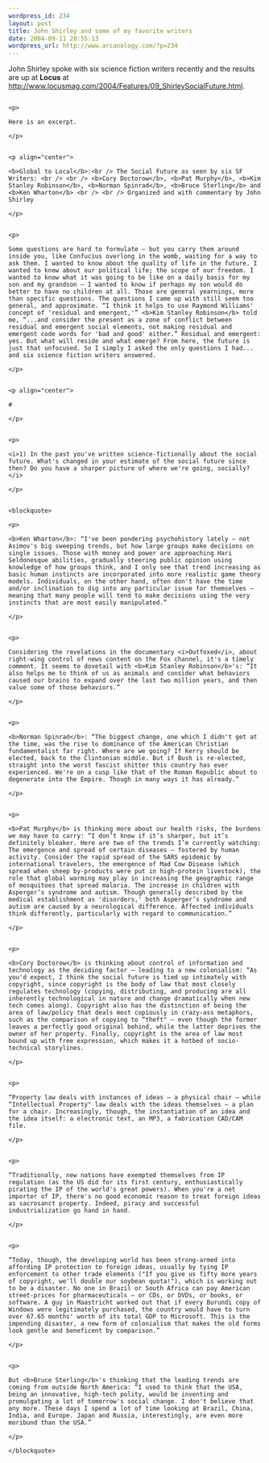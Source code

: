 ```yaml
--- 
wordpress_id: 234
layout: post
title: John Shirley and some of my favorite writers
date: 2004-09-11 20:55:13
wordpress_url: http://www.arcanology.com/?p=234
---
```

<p>
                                                                                                                                                                                                                                                                                                                                                                                                                                                                                                                                                                                                                                                                                John Shirley spoke with six science fiction writers recently and the results are up at <b>Locus</b> at <a href="http://www.locusmag.com/2004/Features/09_ShirleySocialFuture.html">http://www.locusmag.com/2004/Features/09_ShirleySocialFuture.html</a>.
                                                                                                                                                                                                                                                                                                                                                                                                                                                                                                                                                                                                                                                                              </p>
                                                                                                                                                                                                                                                                                                                                                                                                                                                                                                                                                                                                                                                                              
                                                                                                                                                                                                                                                                                                                                                                                                                                                                                                                                                                                                                                                                              <p>
                                                                                                                                                                                                                                                                                                                                                                                                                                                                                                                                                                                                                                                                                Here is an excerpt.
                                                                                                                                                                                                                                                                                                                                                                                                                                                                                                                                                                                                                                                                              </p>
                                                                                                                                                                                                                                                                                                                                                                                                                                                                                                                                                                                                                                                                              
                                                                                                                                                                                                                                                                                                                                                                                                                                                                                                                                                                                                                                                                              <p align="center">
                                                                                                                                                                                                                                                                                                                                                                                                                                                                                                                                                                                                                                                                                <b>Global to Local</b>:<br /> The Social Future as seen by six SF Writers: <br /> <br /> <b>Cory Doctorow</b>, <b>Pat Murphy</b>, <b>Kim Stanley Robinson</b>, <b>Norman Spinrad</b>, <b>Bruce Sterling</b> and <b>Ken Wharton</b> <br /> <br /> Organized and with commentary by John Shirley  
                                                                                                                                                                                                                                                                                                                                                                                                                                                                                                                                                                                                                                                                              </p>
                                                                                                                                                                                                                                                                                                                                                                                                                                                                                                                                                                                                                                                                              
                                                                                                                                                                                                                                                                                                                                                                                                                                                                                                                                                                                                                                                                              <p>
                                                                                                                                                                                                                                                                                                                                                                                                                                                                                                                                                                                                                                                                                Some questions are hard to formulate — but you carry them around inside you, like Confucius overlong in the womb, waiting for a way to ask them. I wanted to know about the quality of life in the future. I wanted to know about our political life; the scope of our freedom. I wanted to know what it was going to be like on a daily basis for my son and my grandson — I wanted to know if perhaps my son would do better to have no children at all. Those are general yearnings, more than specific questions. The questions I came up with still seem too general, and approximate. “I think it helps to use Raymond Williams' concept of 'residual and emergent,'” <b>Kim Stanley Robinson</b> told me, “...and consider the present as a zone of conflict between residual and emergent social elements, not making residual and emergent code words for 'bad and good' either.” Residual and emergent: yes. But what will reside and what emerge? From here, the future is just that unfocused. So I simply I asked the only questions I had... and six science fiction writers answered.
                                                                                                                                                                                                                                                                                                                                                                                                                                                                                                                                                                                                                                                                              </p>
                                                                                                                                                                                                                                                                                                                                                                                                                                                                                                                                                                                                                                                                              
                                                                                                                                                                                                                                                                                                                                                                                                                                                                                                                                                                                                                                                                              <p align="center">
                                                                                                                                                                                                                                                                                                                                                                                                                                                                                                                                                                                                                                                                                #
                                                                                                                                                                                                                                                                                                                                                                                                                                                                                                                                                                                                                                                                              </p>
                                                                                                                                                                                                                                                                                                                                                                                                                                                                                                                                                                                                                                                                              
                                                                                                                                                                                                                                                                                                                                                                                                                                                                                                                                                                                                                                                                              <p>
                                                                                                                                                                                                                                                                                                                                                                                                                                                                                                                                                                                                                                                                                <i>1) In the past you've written science-fictionally about the social future. What's changed in your estimate of the social future since then? Do you have a sharper picture of where we're going, socially? </i>
                                                                                                                                                                                                                                                                                                                                                                                                                                                                                                                                                                                                                                                                              </p>
                                                                                                                                                                                                                                                                                                                                                                                                                                                                                                                                                                                                                                                                              
                                                                                                                                                                                                                                                                                                                                                                                                                                                                                                                                                                                                                                                                              <blockquote>
                                                                                                                                                                                                                                                                                                                                                                                                                                                                                                                                                                                                                                                                                <p>
                                                                                                                                                                                                                                                                                                                                                                                                                                                                                                                                                                                                                                                                                  <b>Ken Wharton</b>: “I've been pondering psychohistory lately — not Asimov's big sweeping trends, but how large groups make decisions on single issues. Those with money and power are approaching Hari Seldonesque abilities, gradually steering public opinion using knowledge of how groups think, and I only see that trend increasing as basic human instincts are incorporated into more realistic game theory models. Individuals, on the other hand, often don't have the time and/or inclination to dig into any particular issue for themselves — meaning that many people will tend to make decisions using the very instincts that are most easily manipulated.”
                                                                                                                                                                                                                                                                                                                                                                                                                                                                                                                                                                                                                                                                                </p>
                                                                                                                                                                                                                                                                                                                                                                                                                                                                                                                                                                                                                                                                                
                                                                                                                                                                                                                                                                                                                                                                                                                                                                                                                                                                                                                                                                                <p>
                                                                                                                                                                                                                                                                                                                                                                                                                                                                                                                                                                                                                                                                                  Considering the revelations in the documentary <i>Outfoxed</i>, about right-wing control of news content on the Fox channel, it's a timely comment. It seems to dovetail with <b>Kim Stanley Robinson</b>'s: “It also helps me to think of us as animals and consider what behaviors caused our brains to expand over the last two million years, and then value some of those behaviors.”
                                                                                                                                                                                                                                                                                                                                                                                                                                                                                                                                                                                                                                                                                </p>
                                                                                                                                                                                                                                                                                                                                                                                                                                                                                                                                                                                                                                                                                
                                                                                                                                                                                                                                                                                                                                                                                                                                                                                                                                                                                                                                                                                <p>
                                                                                                                                                                                                                                                                                                                                                                                                                                                                                                                                                                                                                                                                                  <b>Norman Spinrad</b>: “The biggest change, one which I didn't get at the time, was the rise to dominance of the American Christian fundamentalist far right. Where are we going? If Kerry should be elected, back to the Clintonian middle. But if Bush is re-elected, straight into the worst fascist shitter this country has ever experienced. We're on a cusp like that of the Roman Republic about to degenerate into the Empire. Though in many ways it has already.”
                                                                                                                                                                                                                                                                                                                                                                                                                                                                                                                                                                                                                                                                                </p>
                                                                                                                                                                                                                                                                                                                                                                                                                                                                                                                                                                                                                                                                                
                                                                                                                                                                                                                                                                                                                                                                                                                                                                                                                                                                                                                                                                                <p>
                                                                                                                                                                                                                                                                                                                                                                                                                                                                                                                                                                                                                                                                                  <b>Pat Murphy</b> is thinking more about our health risks, the burdens we may have to carry: “I don’t know if it’s sharper, but it’s definitely bleaker. Here are two of the trends I’m currently watching: The emergence and spread of certain diseases — fostered by human activity. Consider the rapid spread of the SARS epidemic by international travelers, the emergence of Mad Cow Disease (which spread when sheep by-products were put in high-protein livestock), the role that global warming may play in increasing the geographic range of mosquitoes that spread malaria. The increase in children with Asperger’s syndrome and autism. Though generally described by the medical establishment as 'disorders,' both Asperger’s syndrome and autism are caused by a neurological difference. Affected individuals think differently, particularly with regard to communication.”
                                                                                                                                                                                                                                                                                                                                                                                                                                                                                                                                                                                                                                                                                </p>
                                                                                                                                                                                                                                                                                                                                                                                                                                                                                                                                                                                                                                                                                
                                                                                                                                                                                                                                                                                                                                                                                                                                                                                                                                                                                                                                                                                <p>
                                                                                                                                                                                                                                                                                                                                                                                                                                                                                                                                                                                                                                                                                  <b>Cory Doctorow</b> is thinking about control of information and technology as the deciding factor — leading to a new colonialism: “As you'd expect, I think the social future is tied up intimately with copyright, since copyright is the body of law that most closely regulates technology (copying, distributing, and producing are all inherently technological in nature and change dramatically when new tech comes along). Copyright also has the distinction of being the area of law/policy that deals most copiously in crazy-ass metaphors, such as the comparison of copying to “theft" — even though the former leaves a perfectly good original behind, while the latter deprives the owner of her property. Finally, copyright is the area of law most bound up with free expression, which makes it a hotbed of socio-technical storylines.
                                                                                                                                                                                                                                                                                                                                                                                                                                                                                                                                                                                                                                                                                </p>
                                                                                                                                                                                                                                                                                                                                                                                                                                                                                                                                                                                                                                                                                
                                                                                                                                                                                                                                                                                                                                                                                                                                                                                                                                                                                                                                                                                <p>
                                                                                                                                                                                                                                                                                                                                                                                                                                                                                                                                                                                                                                                                                  “Property law deals with instances of ideas — a physical chair — while “Intellectual Property" law deals with the ideas themselves — a plan for a chair. Increasingly, though, the instantiation of an idea and the idea itself: a electronic text, an MP3, a fabrication CAD/CAM file.
                                                                                                                                                                                                                                                                                                                                                                                                                                                                                                                                                                                                                                                                                </p>
                                                                                                                                                                                                                                                                                                                                                                                                                                                                                                                                                                                                                                                                                
                                                                                                                                                                                                                                                                                                                                                                                                                                                                                                                                                                                                                                                                                <p>
                                                                                                                                                                                                                                                                                                                                                                                                                                                                                                                                                                                                                                                                                  “Traditionally, new nations have exempted themselves from IP regulation (as the US did for its first century, enthusiastically pirating the IP of the world's great powers). When you're a net importer of IP, there's no good economic reason to treat foreign ideas as sacrosanct property. Indeed, piracy and successful industrialization go hand in hand.
                                                                                                                                                                                                                                                                                                                                                                                                                                                                                                                                                                                                                                                                                </p>
                                                                                                                                                                                                                                                                                                                                                                                                                                                                                                                                                                                                                                                                                
                                                                                                                                                                                                                                                                                                                                                                                                                                                                                                                                                                                                                                                                                <p>
                                                                                                                                                                                                                                                                                                                                                                                                                                                                                                                                                                                                                                                                                  “Today, though, the developing world has been strong-armed into affording IP protection to foreign ideas, usually by tying IP enforcement to other trade elements ("If you give us fifty more years of copyright, we'll double our soybean quota!"), which is working out to be a disaster. No one in Brazil or South Africa can pay American street-prices for pharmaceuticals — or CDs, or DVDs, or books, or software. A guy in Maastricht worked out that if every Burundi copy of Windows were legitimately purchased, the country would have to turn over 67.65 months' worth of its total GDP to Microsoft. This is the impending disaster, a new form of colonialism that makes the old forms look gentle and beneficent by comparison.”
                                                                                                                                                                                                                                                                                                                                                                                                                                                                                                                                                                                                                                                                                </p>
                                                                                                                                                                                                                                                                                                                                                                                                                                                                                                                                                                                                                                                                                
                                                                                                                                                                                                                                                                                                                                                                                                                                                                                                                                                                                                                                                                                <p>
                                                                                                                                                                                                                                                                                                                                                                                                                                                                                                                                                                                                                                                                                  But <b>Bruce Sterling</b>'s thinking that the leading trends are coming from outside North America: “I used to think that the USA, being an innovative, high-tech polity, would be inventing and promulgating a lot of tomorrow's social change. I don't believe that any more. These days I spend a lot of time looking at Brazil, China, India, and Europe. Japan and Russia, interestingly, are even more moribund than the USA.”
                                                                                                                                                                                                                                                                                                                                                                                                                                                                                                                                                                                                                                                                                </p>
                                                                                                                                                                                                                                                                                                                                                                                                                                                                                                                                                                                                                                                                              </blockquote>